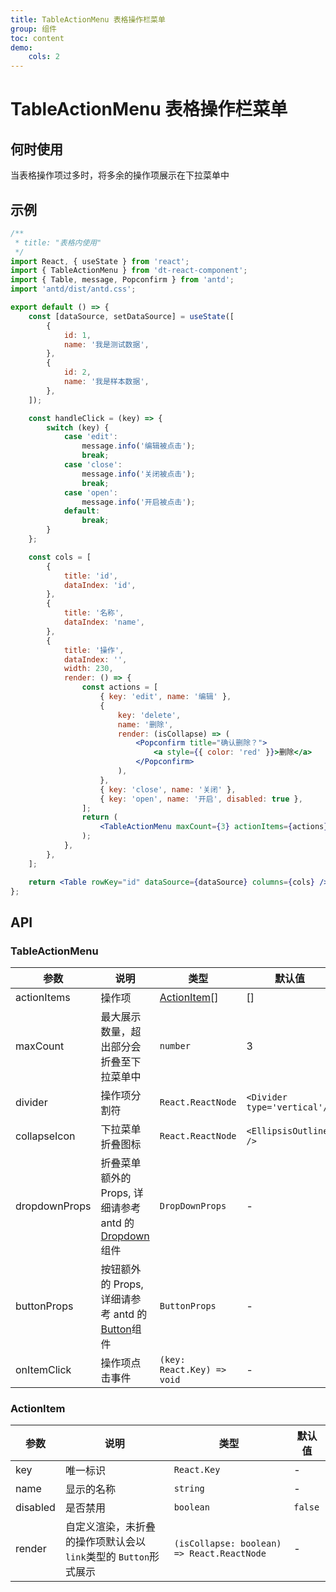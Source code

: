 ```yaml
---
title: TableActionMenu 表格操作栏菜单
group: 组件
toc: content
demo:
    cols: 2
---
```


# TableActionMenu 表格操作栏菜单

## 何时使用

当表格操作项过多时，将多余的操作项展示在下拉菜单中

## 示例

```jsx
/**
 * title: "表格内使用"
 */
import React, { useState } from 'react';
import { TableActionMenu } from 'dt-react-component';
import { Table, message, Popconfirm } from 'antd';
import 'antd/dist/antd.css';

export default () => {
    const [dataSource, setDataSource] = useState([
        {
            id: 1,
            name: '我是测试数据',
        },
        {
            id: 2,
            name: '我是样本数据',
        },
    ]);

    const handleClick = (key) => {
        switch (key) {
            case 'edit':
                message.info('编辑被点击');
                break;
            case 'close':
                message.info('关闭被点击');
                break;
            case 'open':
                message.info('开启被点击');
            default:
                break;
        }
    };

    const cols = [
        {
            title: 'id',
            dataIndex: 'id',
        },
        {
            title: '名称',
            dataIndex: 'name',
        },
        {
            title: '操作',
            dataIndex: '',
            width: 230,
            render: () => {
                const actions = [
                    { key: 'edit', name: '编辑' },
                    {
                        key: 'delete',
                        name: '删除',
                        render: (isCollapse) => (
                            <Popconfirm title="确认删除？">
                                <a style={{ color: 'red' }}>删除</a>
                            </Popconfirm>
                        ),
                    },
                    { key: 'close', name: '关闭' },
                    { key: 'open', name: '开启', disabled: true },
                ];
                return (
                    <TableActionMenu maxCount={3} actionItems={actions} onItemClick={handleClick} />
                );
            },
        },
    ];

    return <Table rowKey="id" dataSource={dataSource} columns={cols} />;
};
```

## API

### TableActionMenu

| 参数          | 说明                                                                                                  | 类型                        | 默认值                       |
| ------------- | ----------------------------------------------------------------------------------------------------- | --------------------------- | ---------------------------- |
| actionItems   | 操作项                                                                                                | [ActionItem](#actionitem)[] | []                           |
| maxCount      | 最大展示数量，超出部分会折叠至下拉菜单中                                                              | `number`                    | 3                            |
| divider       | 操作项分割符                                                                                          | `React.ReactNode`           | `<Divider type='vertical'/>` |
| collapseIcon  | 下拉菜单折叠图标                                                                                      | `React.ReactNode`           | `<EllipsisOutlined />`       |
| dropdownProps | 折叠菜单额外的 Props, 详细请参考 antd 的[Dropdown](https://ant.design/components/dropdown-cn#api)组件 | `DropDownProps`             | -                            |
| buttonProps   | 按钮额外的 Props, 详细请参考 antd 的[Button](https://ant.design/components/button-cn#api)组件         | `ButtonProps`               | -                            |
| onItemClick   | 操作项点击事件                                                                                        | `(key: React.Key) => void`  | -                            |

### ActionItem

| 参数     | 说明                                                            | 类型                                       | 默认值  |
| -------- | --------------------------------------------------------------- | ------------------------------------------ | ------- |
| key      | 唯一标识                                                        | `React.Key`                                | -       |
| name     | 显示的名称                                                      | `string`                                   | -       |
| disabled | 是否禁用                                                        | `boolean`                                  | `false` |
| render   | 自定义渲染，未折叠的操作项默认会以`link`类型的 `Button`形式展示 | `(isCollapse: boolean) => React.ReactNode` | -       |
